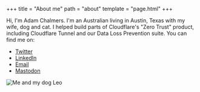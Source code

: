 +++
title = "About me"
path = "about"
template = "page.html"
+++

Hi, I'm Adam Chalmers. I'm an Australian living in Austin, Texas with my wife, dog and cat. I helped
build parts of Cloudflare's "Zero Trust" product, including Cloudflare Tunnel and our Data Loss Prevention
suite. You can find me on:

 - [Twitter](https://twitter.com/adam_chal)
 - [LinkedIn](https://www.linkedin.com/in/adam-chalmers-8457672b/) 
 - [Email](mailto:adam.s.chalmers@gmail.com)
 - [Mastodon](https://hachyderm.io/web/@adam_chal)

![Me and my dog Leo](/about/me_and_leo.jpg)
